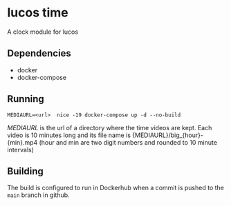 # lucos time
A clock module for lucos

## Dependencies
* docker
* docker-compose

## Running
`MEDIAURL=<url>  nice -19 docker-compose up -d --no-build`

_MEDIAURL_ is the url of a directory where the time videos are kept.  Each video is 10 minutes long and its file name is {MEDIAURL}/big_{hour}-{min}.mp4 (hour and min are two digit numbers and rounded to 10 minute intervals)

## Building
The build is configured to run in Dockerhub when a commit is pushed to the `main` branch in github.